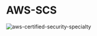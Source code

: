 # AWS-SCS

![aws-certified-security-specialty](https://github.com/user-attachments/assets/170b1fd7-759e-40b8-8a82-6155887f41c8)
